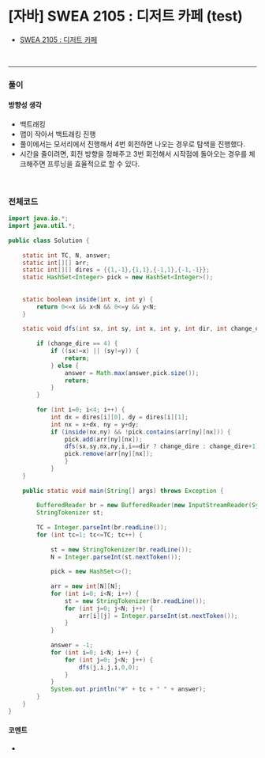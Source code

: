 # **[자바] SWEA 2105 : 디저트 카페 (test)**
* [SWEA 2105 : 디저트 카페](https://swexpertacademy.com/main/code/problem/problemDetail.do?contestProbId=AV5VwAr6APYDFAWu)
<br>

---

### **풀이**

#### **방향성 생각**
* 백트래킹
* 맵이 작아서 백트래킹 진행
* 풀이에서는 모서리에서 진행해서 4번 회전하면 나오는 경우로 탐색을 진행했다.
* 시간을 줄이려면, 회전 방향을 정해주고 3번 회전해서 시작점에 돌아오는 경우를 체크해주면 프루닝을 효율적으로 할 수 있다.

<br>


### **전체코드**
```java
import java.io.*;
import java.util.*;
 
public class Solution {
     
    static int TC, N, answer;
    static int[][] arr;
    static int[][] dires = {{1,-1},{1,1},{-1,1},{-1,-1}};
    static HashSet<Integer> pick = new HashSet<Integer>();
 
 
    static boolean inside(int x, int y) {
        return 0<=x && x<N && 0<=y && y<N;
    }
 
    static void dfs(int sx, int sy, int x, int y, int dir, int change_dire) {
 
        if (change_dire == 4) {
            if ((sx!=x) || (sy!=y)) {
                return;
            } else {
                answer = Math.max(answer,pick.size());
                return;
            }
        }
 
        for (int i=0; i<4; i++) {
            int dx = dires[i][0], dy = dires[i][1];
            int nx = x+dx, ny = y+dy;
            if (inside(nx,ny) && !pick.contains(arr[ny][nx])) {
                pick.add(arr[ny][nx]);
                dfs(sx,sy,nx,ny,i,i==dir ? change_dire : change_dire+1);
                pick.remove(arr[ny][nx]);
                }
            }
    }
 
    public static void main(String[] args) throws Exception {
         
        BufferedReader br = new BufferedReader(new InputStreamReader(System.in));
        StringTokenizer st;
 
        TC = Integer.parseInt(br.readLine());
        for (int tc=1; tc<=TC; tc++) {
             
            st = new StringTokenizer(br.readLine());
            N = Integer.parseInt(st.nextToken());
             
            pick = new HashSet<>();
 
            arr = new int[N][N];
            for (int i=0; i<N; i++) {
                st = new StringTokenizer(br.readLine());
                for (int j=0; j<N; j++) {
                    arr[i][j] = Integer.parseInt(st.nextToken());
                }
            }
 
            answer = -1;
            for (int i=0; i<N; i++) {
                for (int j=0; j<N; j++) {
                    dfs(j,i,j,i,0,0);
                }
            }
            System.out.println("#" + tc + " " + answer);
        }
    }
}
```

#### **코멘트**

* 